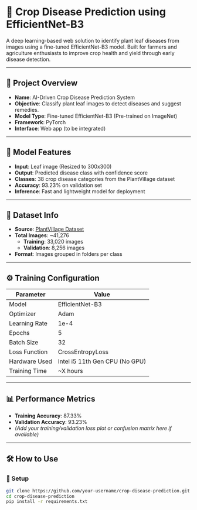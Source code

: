 # 🌾 Crop Disease Prediction using EfficientNet-B3

A deep learning-based web solution to identify plant leaf diseases from images using a fine-tuned EfficientNet-B3 model. Built for farmers and agriculture enthusiasts to improve crop health and yield through early disease detection.

---

## 📌 Project Overview

- **Name**: AI-Driven Crop Disease Prediction System
- **Objective**: Classify plant leaf images to detect diseases and suggest remedies.
- **Model Type**: Fine-tuned EfficientNet-B3 (Pre-trained on ImageNet)
- **Framework**: PyTorch
- **Interface**: Web app (to be integrated)

---

## 🧠 Model Features

- **Input**: Leaf image (Resized to 300x300)
- **Output**: Predicted disease class with confidence score
- **Classes**: 38 crop disease categories from the PlantVillage dataset
- **Accuracy**: 93.23% on validation set
- **Inference**: Fast and lightweight model for deployment

---

## 📂 Dataset Info

- **Source**: [PlantVillage Dataset](https://www.kaggle.com/datasets/emmarex/plantdisease)
- **Total Images**: ~41,276
  - **Training**: 33,020 images
  - **Validation**: 8,256 images
- **Format**: Images grouped in folders per class

---

## ⚙️ Training Configuration

| Parameter         | Value               |
|------------------|---------------------|
| Model             | EfficientNet-B3     |
| Optimizer         | Adam                |
| Learning Rate     | 1e-4                |
| Epochs            | 5                   |
| Batch Size        | 32                  |
| Loss Function     | CrossEntropyLoss    |
| Hardware Used     | Intel i5 11th Gen CPU (No GPU) |
| Training Time     | ~X hours            |

---

## 📊 Performance Metrics

- **Training Accuracy**: 87.33%
- **Validation Accuracy**: 93.23%
- *(Add your training/validation loss plot or confusion matrix here if available)*

---

## 🛠️ How to Use

### 🔧 Setup

```bash
git clone https://github.com/your-username/crop-disease-prediction.git
cd crop-disease-prediction
pip install -r requirements.txt
